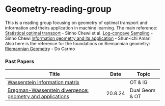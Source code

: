 # Geometry-reading-group
This is a reading group focusing on geometry of optimal transport and information and theirs application in machine learning. The main reference:  
[Statistical optimal transport](https://arxiv.org/abs/2407.18163) -  Sinho Chewi et al. 
[Log-concave Sampling](https://chewisinho.github.io/main.pdf) - Sinho Chewi
[Information geometry and its application](https://link.springer.com/book/10.1007/978-4-431-55978-8) - Shun-ichi Amari  
Also here is the reference for the foundations on Riemannian geometry:    
[Riemannian Geometry](https://ia800300.us.archive.org/16/items/topology-collection/Riemannian%20Geometry%20-%20M.%20doCarmo_text.pdf) - Do Carmo   

### Past Papers  

| Title | Date | Topic |
|-------|------|-----|
|[Wasserstein information matrix](https://arxiv.org/abs/1910.11248)|  |OT & IG|
|[Bregman-Wasserstein divergence: geometry and applications](https://arxiv.org/pdf/2302.05833) |20.8.24 |Dual Geom & OT |

